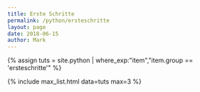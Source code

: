 ```yaml
---
title: Erste Schritte
permalink: /python/ersteschritte
layout: page
date: 2018-06-15
author: Mark
---
```



{% assign tuts = site.python | where_exp:"item","item.group == 'ersteschritte'" %}

{% include max_list.html data=tuts max=3 %}
